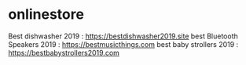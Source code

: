 # onlinestore
Best dishwasher 2019 : https://bestdishwasher2019.site
best Bluetooth Speakers 2019  : https://bestmusicthings.com
best baby strollers 2019 : https://bestbabystrollers2019.com
